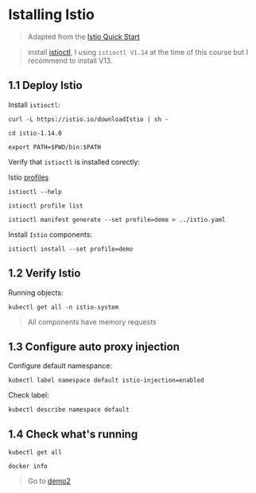 # Istalling Istio

> Adapted from the [Istio Quick Start](https://istio.io/latest/docs/setup/install/istioctl/)


> install [istioctl](https://istio.io/latest/docs/setup/getting-started/#download), I using `istioctl V1.14` at the time of this course but I recommend to install V13.

## 1.1 Deploy Istio

Install `istioctl`:

```
curl -L https://istio.io/downloadIstio | sh -

cd istio-1.14.0

export PATH=$PWD/bin:$PATH
```

Verify that `istioctl` is installed corectly:

Istio [profiles](https://istio.io/latest/docs/setup/additional-setup/config-profiles/)

```
istioctl --help

istioctl profile list

istioctl manifest generate --set profile=demo > ../istio.yaml
```

Install `Istio` components:
```
istioctl install --set profile=demo
```

## 1.2 Verify Istio

Running objects:

```
kubectl get all -n istio-system
```

> All components have memory requests

## 1.3 Configure auto proxy injection

Configure default namespance:

```
kubectl label namespace default istio-injection=enabled
```

Check label:

```
kubectl describe namespace default
```

## 1.4 Check what's running

```
kubectl get all

docker info
```

> Go to [demo2](../demo2/README.md)
